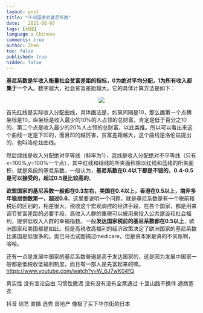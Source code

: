 ```yaml
---
layout: post
title: "不同国家的基尼系数"
date:   2021-06-07
tags: [政经]
language : Chinese
comments: true
author: Zhen
toc: false
published: true
hidden: false
---
```

**基尼系数是年收入衡量社会贫富差距的指标，0为绝对平均分配，1为所有收入都集于一个人**。数字越大，社会贫富差距越大。它的具体计算方法是如下：
<p align="center"> <img src="{{ site.imageurl }}/基尼系数.png"> </p> 

首先红线是实际收入分配曲线，具体画法是，如果间隔是10，那么画第一个点横坐标是10，纵坐标是收入最少的10%的人占领的总财富，肯定是低于百分之10的，第二个点是收入最少的20%人占领的总财富，以此类推。所以可以看出来这个曲线一定是下凹的，而且凹的越厉害，贫富差距越大，这个曲线是洛伦兹提出的，也叫洛伦兹曲线。

然后绿线是收入分配绝对平等线（斜率为1），蓝线是收入分配绝对不平等线（只有x=100%,y=100%一个点），其中红线和绿线的所夹面积除以红线和蓝线的所夹面积，就是系统的基尼系数。一般认为，**基尼系数在0.4以下都是不错的，0.4-0.5是可以接受的，超过0.5是比较高的**。

**欧盟国家的基尼系数一般都在0.3左右，美国在0.4以上，香港在0.5以上，南非多年稳居倒数第一，超过0.6**。这里要说明一个问题，就是基尼系数是有一个税前和税后的区别的，相差很大。税收这个宏观调控的经济手段，在各个国家，都是用来调节贫富差距的必要手段。高收入人群的重税可以被用来投入公共建设和社会福利，提供低收入人群的幸福指数。一般**发达国家税前的基尼系数都在0.5以上**，欧洲国家和美国都是如此。但是高税收高福利的经济政策决定了欧洲国家的基尼系数比美国是低很多的。奥巴马也试图搞过medicare，但是资本家是真的不买账啊，哈哈。

还有一点是发展中国家的基尼系数普遍是高于发达国家的，这是因为发展中国家一般都是低税收低福利制度，而且有一部人是先富起来的嘛。
https://www.youtube.com/watch?v=W_6J7wK04fQ

真实性 没有言论自由 习惯性撒谎
没有没有没有全票通过
十里山路不换件 通商宽衣

抖音 综艺 直播 选秀 房地产 像极了买下华尔街的日本
<!--stackedit_data:
eyJoaXN0b3J5IjpbLTgxNzUwMzUwMywxMjk5MTMyNTkxLDg1Nz
U3NDc0N119
-->